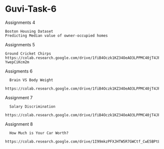 # Guvi-Task-6
  Assignments 4
  
    Boston Housing Dataset
    Predicting Median value of owner-occupied homes

  Assignments 5 
  
    Ground Cricket Chirps
    https://colab.research.google.com/drive/1fiB4Oczk1KZ34OeAO3LPPMC40jT4JPTZ#scrollTo=-YwepCiKcm2m
    
  Assigments 6
      
      Brain VS Body Weight
      https://colab.research.google.com/drive/1fiB4Oczk1KZ34OeAO3LPPMC40jT4JPTZ#scrollTo=0_WGTkf_cm2u
      
  Assignment 7
  
      Salary Discrimination
      https://colab.research.google.com/drive/1fiB4Oczk1KZ34OeAO3LPPMC40jT4JPTZ#scrollTo=TcT5mtbQcm2z
      
  Assignment 8
  
      How Much is Your Car Worth?
      https://colab.research.google.com/drive/1I99mkzPFXJHTW5R7GWCtf_CwE5BPtLR4#scrollTo=8LaLpfRqeZeF

